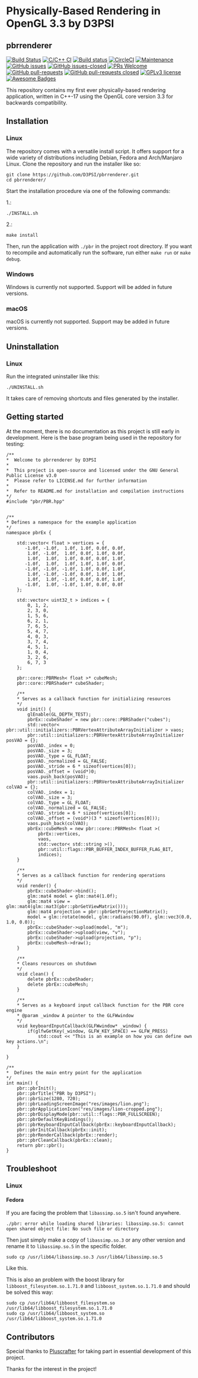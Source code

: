 # Physically-Based Rendering in OpenGL 3.3 by D3PSI

## pbrrenderer

[![Build Status](https://travis-ci.com/D3PSI/pbrrenderer.svg?branch=master)](https://travis-ci.com/D3PSI/pbrrenderer)
[![C/C++ CI](https://github.com/D3PSI/pbrrenderer/workflows/C/C++%20CI/badge.svg)](https://github.com/D3PSI/pbrrenderer/actions?query=workflow%3A"C%2FC%2B%2B+CI")
[![Build status](https://ci.appveyor.com/api/projects/status/6cp2udvipkuchs42/branch/master?svg=true)](https://ci.appveyor.com/project/D3PSI/pbrrenderer/branch/master)
[![CircleCI](https://circleci.com/gh/D3PSI/pbrrenderer.svg?style=svg)](https://circleci.com/gh/D3PSI/pbrrenderer)
[![Maintenance](https://img.shields.io/badge/Maintained%3F-yes-green.svg)](https://github.com/D3PSI/pbrrenderer/graphs/commit-activity)
[![GitHub issues](https://img.shields.io/github/issues/D3PSI/pbrrenderer.svg)](https://github.com/D3PSI/pbrrenderer/issues/)
[![GitHub issues-closed](https://img.shields.io/github/issues-closed/D3PSI/pbrrenderer.svg)](https://github.com/D3PSI/pbrrenderer/issues?q=is%3Aissue+is%3Aclosed)
[![PRs Welcome](https://img.shields.io/badge/PRs-welcome-brightgreen.svg?style=flat-square)](https://github.com/D3PSI/pbrrenderer/compare)
[![GitHub pull-requests](https://img.shields.io/github/issues-pr/D3PSI/pbrrenderer.svg)](https://GitHub.com/D3PSI/pbrrenderer/pull/)
[![GitHub pull-requests closed](https://img.shields.io/github/issues-pr-closed/D3PSI/pbrrenderer.svg)](https://GitHub.com/D3PSI/pbrrenderer/pull/)
[![GPLv3 license](https://img.shields.io/badge/License-GPLv3-blue.svg)](http://perso.crans.org/besson/LICENSE.html)
[![Awesome Badges](https://img.shields.io/badge/badges-awesome-green.svg)](https://github.com/D3PSI/pbrrenderer)

This repository contains my first ever physically-based rendering application, 
written in C++-17 using the OpenGL core version 3.3 for backwards compatibility.  

## Installation

### Linux

The repository comes with a versatile install script. It offers support for a wide variety of distributions including Debian, Fedora and Arch/Manjaro Linux. Clone the repository and run the installer like so:

    git clone https://github.com/D3PSI/pbrrenderer.git
    cd pbrrenderer/

Start the installation procedure via one of the following commands:

1.:

    ./INSTALL.sh

2.: 

    make install

Then, run the application with `./pbr` in the project root directory.
If you want to recompile and automatically run the software, run either `make run` or `make debug`.

### Windows

Windows is currently not supported. Support will be added in future versions.

### macOS

macOS is currently not supported. Support may be added in future versions.

## Uninstallation

### Linux

Run the integrated uninstaller like this:

    ./UNINSTALL.sh

It takes care of removing shortcuts and files generated by the installer.

## Getting started

At the moment, there is no documentation as this project is still early in development.
Here is the base program being used in the repository for testing:

    /**
    *  Welcome to pbrrenderer by D3PSI
    * 
    *  This project is open-source and licensed under the GNU General Public License v3.0
    *  Please refer to LICENSE.md for further information
    * 
    *  Refer to README.md for installation and compilation instructions
    */
    #include "pbr/PBR.hpp"


    /**
    * Defines a namespace for the example application
    */
    namespace pbrEx {

        std::vector< float > vertices = {
           -1.0f, -1.0f,  1.0f, 1.0f, 0.0f, 0.0f,
            1.0f, -1.0f,  1.0f, 0.0f, 1.0f, 0.0f,
            1.0f,  1.0f,  1.0f, 0.0f, 0.0f, 1.0f,
           -1.0f,  1.0f,  1.0f, 1.0f, 1.0f, 0.0f,
           -1.0f, -1.0f, -1.0f, 1.0f, 0.0f, 1.0f,
            1.0f, -1.0f, -1.0f, 0.0f, 1.0f, 1.0f,
            1.0f,  1.0f, -1.0f, 0.0f, 0.0f, 1.0f,
           -1.0f,  1.0f, -1.0f, 1.0f, 0.0f, 0.0f
        };

        std::vector< uint32_t > indices = {
            0, 1, 2,
            2, 3, 0,
            1, 5, 6,
            6, 2, 1,
            7, 6, 5,
            5, 4, 7,
            4, 0, 3,
            3, 7, 4,
            4, 5, 1,
            1, 0, 4,
            3, 2, 6,
            6, 7, 3
        };

        pbr::core::PBRMesh< float >* cubeMesh;
        pbr::core::PBRShader* cubeShader;

        /**
        * Serves as a callback function for initializing resources
        */
        void init() {
            glEnable(GL_DEPTH_TEST);
            pbrEx::cubeShader = new pbr::core::PBRShader("cubes");
            std::vector< pbr::util::initializers::PBRVertexAttributeArrayInitializer > vaos;
            pbr::util::initializers::PBRVertexAttributeArrayInitializer posVAO = {};
            posVAO._index = 0;
            posVAO._size = 3;
            posVAO._type = GL_FLOAT;
            posVAO._normalized = GL_FALSE;
            posVAO._stride = 6 * sizeof(vertices[0]);
            posVAO._offset = (void*)0;
            vaos.push_back(posVAO);
            pbr::util::initializers::PBRVertexAttributeArrayInitializer colVAO = {};
            colVAO._index = 1;
            colVAO._size = 3;
            colVAO._type = GL_FLOAT;
            colVAO._normalized = GL_FALSE;
            colVAO._stride = 6 * sizeof(vertices[0]);
            colVAO._offset = (void*)(3 * sizeof(vertices[0]));
            vaos.push_back(colVAO);
            pbrEx::cubeMesh = new pbr::core::PBRMesh< float >(
                pbrEx::vertices, 
                vaos,
                std::vector< std::string >(),
                pbr::util::flags::PBR_BUFFER_INDEX_BUFFER_FLAG_BIT,
                indices);
        }

        /**
        * Serves as a callback function for rendering operations
        */
        void render() {
            pbrEx::cubeShader->bind();
            glm::mat4 model = glm::mat4(1.0f);
            glm::mat4 view = glm::mat4(glm::mat3(pbr::pbrGetViewMatrix()));
            glm::mat4 projection = pbr::pbrGetProjectionMatrix();
            model = glm::rotate(model, glm::radians(90.0f), glm::vec3(0.0, 1.0, 0.0));
            pbrEx::cubeShader->upload(model, "m");
            pbrEx::cubeShader->upload(view, "v");
            pbrEx::cubeShader->upload(projection, "p");
            pbrEx::cubeMesh->draw();
        }

        /**
        * Cleans resources on shutdown
        */
        void clean() {
            delete pbrEx::cubeShader;
            delete pbrEx::cubeMesh;
        }

        /**
        * Serves as a keyboard input callback function for the PBR core engine
        * @param _window A pointer to the GLFWwindow
        */
        void keyboardInputCallback(GLFWwindow* _window) {
            if(glfwGetKey(_window, GLFW_KEY_SPACE) == GLFW_PRESS)
                std::cout << "This is an example on how you can define own key actions.\n";
        }

    }

    /**
    *  Defines the main entry point for the application
    */
    int main() {
        pbr::pbrInit();
        pbr::pbrTitle("PBR by D3PSI");
        pbr::pbrSize(1280, 720);
        pbr::pbrLoadingScreenImage("res/images/lion.png");
        pbr::pbrApplicationIcon("res/images/lion-cropped.png");
        pbr::pbrDisplayMode(pbr::util::flags::PBR_FULLSCREEN);
        pbr::pbrDefaultKeyBindings();
        pbr::pbrKeyboardInputCallback(pbrEx::keyboardInputCallback);
        pbr::pbrInitCallback(pbrEx::init);
        pbr::pbrRenderCallback(pbrEx::render);
        pbr::pbrCleanCallback(pbrEx::clean);
        return pbr::pbr();
    }

## Troubleshoot

### Linux

#### Fedora
If you are facing the problem that `libassimp.so.5` isn't found anywhere.

    ./pbr: error while loading shared libraries: libassimp.so.5: cannot open shared object file: No such file or directory

Then just simply make a copy of `libassimp.so.3` or any other version and rename it to `libassimp.so.5` in the specific folder.
    
    sudo cp /usr/lib64/libassimp.so.3 /usr/lib64/libassimp.so.5
    
Like this.

This is also an problem with the boost library for `libboost_filesystem.so.1.71.0` and `libboost_system.so.1.71.0` and should be solved this way:

    sudo cp /usr/lib64/libboost_filesystem.so /usr/lib64/libboost_filesystem.so.1.71.0
    sudo cp /usr/lib64/libboost_system.so /usr/lib64/libboost_system.so.1.71.0

## Contributors

Special thanks to [Pluscrafter](https://github.com/Pluscrafter) for taking part in essential development of this project.

Thanks for the interest in the project!
